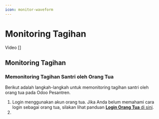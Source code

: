```yaml
---
icon: monitor-waveform
---
```


# Monitoring Tagihan

Video \[]

## Monitoring Tagihan



### Memonitoring Tagihan Santri oleh Orang Tua

Berikut adalah langkah-langkah untuk memonitoring tagihan santri oleh orang tua pada Odoo Pesantren.

1. Login menggunakan akun orang tua. Jika Anda belum memahami cara login sebagai orang tua, silakan lihat panduan [**Login Orang Tua** di sini](../../setup-and-konfigurasi/role-and-hak-akses-pengguna/panduan-login/login-orang-tua.md).
2.
